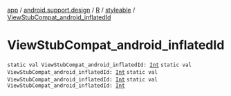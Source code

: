 [app](../../../index.md) / [android.support.design](../../index.md) / [R](../index.md) / [styleable](index.md) / [ViewStubCompat_android_inflatedId](.)

# ViewStubCompat_android_inflatedId

`static val ViewStubCompat_android_inflatedId: `[`Int`](https://kotlinlang.org/api/latest/jvm/stdlib/kotlin/-int/index.html)
`static val ViewStubCompat_android_inflatedId: `[`Int`](https://kotlinlang.org/api/latest/jvm/stdlib/kotlin/-int/index.html)
`static val ViewStubCompat_android_inflatedId: `[`Int`](https://kotlinlang.org/api/latest/jvm/stdlib/kotlin/-int/index.html)
`static val ViewStubCompat_android_inflatedId: `[`Int`](https://kotlinlang.org/api/latest/jvm/stdlib/kotlin/-int/index.html)